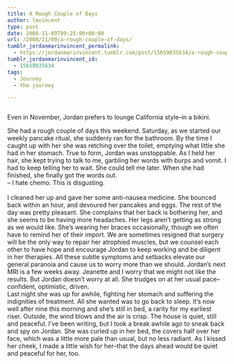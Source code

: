 ```yaml
---
title: A Rough Couple of Days
author: lmvincent
type: post
date: 2008-11-09T09:25:00+00:00
url: /2008/11/09/a-rough-couple-of-days/
tumblr_jordanmarinvincent_permalink:
  - https://jordanmarinvincent.tumblr.com/post/15659035634/a-rough-couple-of-days
tumblr_jordanmarinvincent_id:
  - 15659035634
tags:
  - Journey
  - the journey

---
```

<a href="https://www.flickr.com/photos/larryvincent/3015520587/" title="photo sharing" target="_blank" rel="noopener"><img src="https://farm4.static.flickr.com/3159/3015520587_20295a6668_m.jpg" alt="" /></a>

Even in November, Jordan prefers to lounge California style&ndash;in a bikini.

She had a rough couple of days this weekend. Saturday, as we started our weekly pancake ritual, she suddenly ran for the bathroom. By the time I caught up with her she was retching over the toilet, emptying what little she had in her stomach. True to form, Jordan was unstoppable. As I held her hair, she kept trying to talk to me, garbling her words with burps and vomit. I had to keep telling her to wait. She could tell me later. When she had finished, she finally got the words out.  
&ndash; I hate chemo. This is disgusting.  
<a name="more"></a>  
I cleaned her up and gave her some anti-nausea medicine. She bounced back within an hour, and devoured her pancakes and eggs. The rest of the day was pretty pleasant. She complains that her back is bothering her, and she seems to be having more headaches. Her legs aren&rsquo;t getting as strong as we would like. She&rsquo;s wearing her braces occasionally, though we often have to remind her of their import. We are sometimes resigned that surgery will be the only way to repair her atrophied muscles, but we counsel each other to have hope and encourage Jordan to keep working and be diligent in her therapies. All these subtle symptoms and setbacks elevate our general paranoia and cause us to worry more than we should. Jordan&rsquo;s next MRI is a few weeks away. Jeanette and I worry that we might not like the results. But Jordan doesn&rsquo;t worry at all. She trudges on at her usual pace&ndash;confident, optimistic, driven.  
Last night she was up for awhile, fighting her stomach and suffering the indignities of treatment. All she wanted was to go back to sleep. It&rsquo;s now well after nine this morning and she&rsquo;s still in bed, a rarity for my earliest riser. Outside, the wind blows and the air is crisp. The house is quiet, still and peaceful. I&rsquo;ve been writing, but I took a break awhile ago to sneak back and spy on Jordan. She was curled up in her bed, the covers half over her face, which was a little more pale than usual, but no less radiant. As I kissed her cheek, I made a little wish for her&ndash;that the days ahead would be quiet and peaceful for her, too.

<div class="blogger-post-footer">
  <img loading="lazy" width="1" height="1" src="https://blogger.googleusercontent.com/tracker/9039099668816362935-571893065437049350?l=jordansjourney2.blogspot.com" alt="" />
</div>